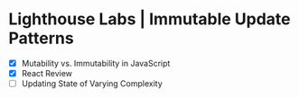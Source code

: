 # Lighthouse Labs | Immutable Update Patterns

* [X] Mutability vs. Immutability in JavaScript
* [X] React Review
* [ ] Updating State of Varying Complexity
